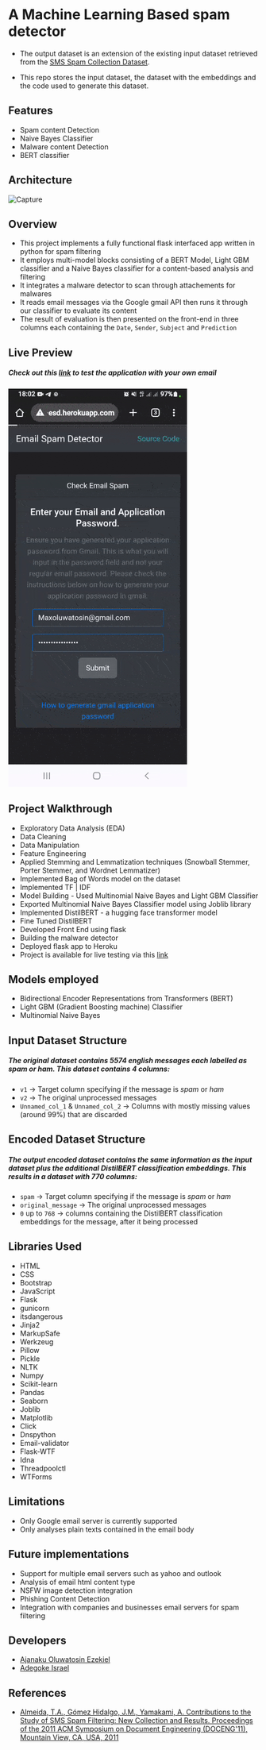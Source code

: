 
# A Machine Learning Based spam detector

* The output dataset is an extension of the existing input dataset retrieved from the [SMS Spam Collection Dataset](https://www.kaggle.com/uciml/sms-spam-collection-dataset).

* This repo stores the input dataset, the dataset with the embeddings and the code used to generate this dataset.

## Features
* Spam content Detection
* Naive Bayes Classifier
* Malware content Detection
* BERT classifier

## Architecture
![Capture](https://user-images.githubusercontent.com/47308654/212576464-c7580a0e-e33d-432c-badb-650f45ebcc64.PNG)

## Overview
* This project implements a fully functional flask interfaced app written in python for spam filtering
* It employs multi-model blocks consisting of a BERT Model, Light GBM classifier and a Naive Bayes classifier for a content-based analysis and filtering
* It integrates a malware detector to scan through attachements for malwares 
* It reads email messages via the Google gmail API then runs it through our classifier to evaluate its content
* The result of evaluation is then presented on the front-end in three columns each containing the `Date`, `Sender`, `Subject` and `Prediction`

## Live Preview
##### Check out this [link](https://halogen-esd.herokuapp.com) to test the application with your own email
![](https://github.com/Simileholluwa/halogen-esd/blob/main/email_spam/live_preview.gif)

## Project Walkthrough
* Exploratory Data Analysis (EDA)
* Data Cleaning
* Data Manipulation
* Feature Engineering
* Applied Stemming and Lemmatization techniques (Snowball Stemmer, Porter Stemmer, and Wordnet Lemmatizer)
* Implemented Bag of Words model on the dataset
* Implemented TF | IDF 
* Model Building - Used Multinomial Naive Bayes and Light GBM Classifier
* Exported Multinomial Naive Bayes Classifier model using Joblib library
* Implemented DistilBERT - a hugging face transformer model
* Fine Tuned DistilBERT
* Developed Front End using flask
* Building the malware detector
* Deployed flask app to Heroku
* Project is available for live testing via this [link](https://halogen-esd.herokuapp.com)

## Models employed
* Bidirectional Encoder Representations from Transformers (BERT)
* Light GBM (Gradient Boosting machine) Classifier
* Multinomial Naive Bayes


## Input Dataset Structure
##### The original dataset contains 5574 english messages each labelled as *spam* or *ham*. This dataset contains 4 columns:

* `v1` -> Target column specifying if the message is *spam* or *ham*
* `v2` -> The original unprocessed messages
* `Unnamed_col_1` & `Unnamed_col_2` -> Columns with mostly missing values (around 99%) that are discarded

## Encoded Dataset Structure

##### The output encoded dataset contains the same information as the input dataset plus the additional DistilBERT classification embeddings. This results in a dataset with 770 columns:

* `spam` -> Target column specifying if the message is *spam* or *ham*
* `original_message` -> The original unprocessed messages
* `0` up to `768` -> columns containing the DistilBERT classification embeddings for the message, after it being processed

## Libraries Used
* HTML
* CSS
* Bootstrap
* JavaScript
* Flask
* gunicorn
* itsdangerous
* Jinja2
* MarkupSafe
* Werkzeug
* Pillow
* Pickle
* NLTK
* Numpy
* Scikit-learn
* Pandas
* Seaborn
* Joblib
* Matplotlib
* Click
* Dnspython
* Email-validator
* Flask-WTF
* Idna
* Threadpoolctl
* WTForms

## Limitations
* Only Google email server is currently supported
* Only analyses plain texts contained in the email body

## Future implementations
* Support for multiple email servers such as yahoo and outlook
* Analysis of email html content type
* NSFW image detection integration
* Phishing Content Detection
* Integration with companies and businesses email servers for spam filtering

## Developers
* [Ajanaku Oluwatosin Ezekiel](https://github.com/simileholluwa)
* [Adegoke Israel](https://github.com/adegokeisrael)

## References
* [Almeida, T.A., Gómez Hidalgo, J.M., Yamakami, A. Contributions to the Study of SMS Spam Filtering: New Collection and Results.  Proceedings of the 2011 ACM Symposium on Document Engineering (DOCENG'11), Mountain View, CA, USA, 2011](https://dl.acm.org/doi/abs/10.1145/2034691.2034742)
